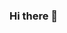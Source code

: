 ### Hi there 👋

<!--
**JianingWang43/JianingWang43** is a ✨ _special_ ✨ repository because its `README.md` (this file) appears on your GitHub profile.


- 🔭 I’m currently an undergraduate in Zhejiang University.
- 🌱 I major in Information Engineering.
- 👯 looking to collaborate on c++ or Java Projects.
- 🤔 looking for an intern job.
- ⚡ play for fun: BattleField, World of Warships, Nintendo Switch Games...
